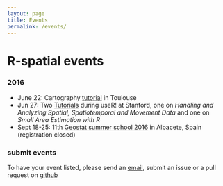 ```yaml
---
layout: page
title: Events
permalink: /events/
---
```

 
# R-spatial events

### 2016

* June 22: Cartography [tutorial](http://r2016-toulouse.sciencesconf.org/resource/page/id/9) in Toulouse
* Jun 27: Two [Tutorials](http://user2016.org/#tutorials) during useR! at Stanford, one on *Handling and Analyzing Spatial, Spatiotemporal and Movement Data* and one on *Small Area Estimation with R*
* Sept 18-25: 11th [Geostat summer school 2016](http://geostat-course.org/2016) in Albacete, Spain (registration closed)

### submit events

To have your event listed, please send an [email](mailto:edzer.pebesma@uni-muenster.de), submit an issue or a pull request on [github](https://github.com/edzer/r-spatial)
